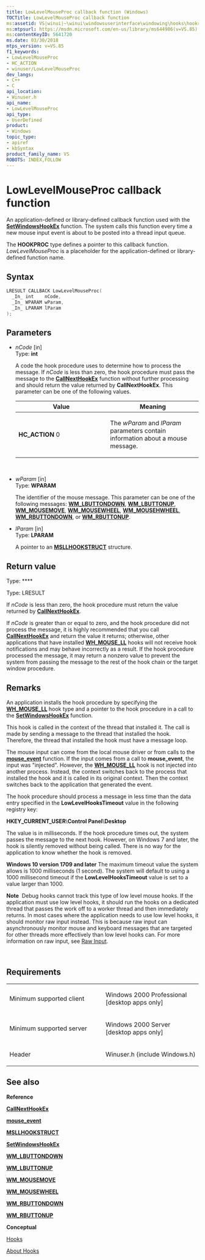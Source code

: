 ```yaml
---
title: LowLevelMouseProc callback function (Windows)
TOCTitle: LowLevelMouseProc callback function
ms:assetid: VS|winui|~\winui\windowsuserinterface\windowing\hooks\hookreference\hookfunctions\lowlevelmouseproc.htm
ms:mtpsurl: https://msdn.microsoft.com/en-us/library/ms644986(v=VS.85)
ms:contentKeyID: 5641720
ms.date: 03/30/2018
mtps_version: v=VS.85
f1_keywords:
- LowLevelMouseProc
- HC_ACTION
- winuser/LowLevelMouseProc
dev_langs:
- C++
- C
api_location:
- Winuser.h
api_name:
- LowLevelMouseProc
api_type:
- UserDefined
product:
- Windows
topic_type:
- apiref
- kbSyntax
product_family_name: VS
ROBOTS: INDEX,FOLLOW
---
```


# LowLevelMouseProc callback function

An application-defined or library-defined callback function used with the [**SetWindowsHookEx**](https://msdn.microsoft.com/en-us/library/ms644990\(v=vs.85\)) function. The system calls this function every time a new mouse input event is about to be posted into a thread input queue.

The **HOOKPROC** type defines a pointer to this callback function. *LowLevelMouseProc* is a placeholder for the application-defined or library-defined function name.

## Syntax

``` c++
LRESULT CALLBACK LowLevelMouseProc(
  _In_ int    nCode,
  _In_ WPARAM wParam,
  _In_ LPARAM lParam
);
```

## Parameters

  - *nCode* \[in\]  
    Type: **int**
    
    A code the hook procedure uses to determine how to process the message. If *nCode* is less than zero, the hook procedure must pass the message to the [**CallNextHookEx**](https://msdn.microsoft.com/en-us/library/ms644974\(v=vs.85\)) function without further processing and should return the value returned by **CallNextHookEx**. This parameter can be one of the following values.
    
    <table>
    <colgroup>
    <col style="width: 50%" />
    <col style="width: 50%" />
    </colgroup>
    <thead>
    <tr class="header">
    <th>Value</th>
    <th>Meaning</th>
    </tr>
    </thead>
    <tbody>
    <tr class="odd">
    <td><span id="HC_ACTION"></span><span id="hc_action"></span>
    <strong>HC_ACTION</strong>
    0</td>
    <td><p>The <em>wParam</em> and <em>lParam</em> parameters contain information about a mouse message.</p></td>
    </tr>
    </tbody>
    </table>
    
     

  - *wParam* \[in\]  
    Type: **WPARAM**
    
    The identifier of the mouse message. This parameter can be one of the following messages: [**WM\_LBUTTONDOWN**](https://msdn.microsoft.com/en-us/library/ms645607\(v=vs.85\)), [**WM\_LBUTTONUP**](https://msdn.microsoft.com/en-us/library/ms645608\(v=vs.85\)), [**WM\_MOUSEMOVE**](https://msdn.microsoft.com/en-us/library/ms645616\(v=vs.85\)), [**WM\_MOUSEWHEEL**](https://msdn.microsoft.com/en-us/library/ms645617\(v=vs.85\)), [**WM\_MOUSEHWHEEL**](https://msdn.microsoft.com/en-us/library/ms645614\(v=vs.85\)), [**WM\_RBUTTONDOWN**](https://msdn.microsoft.com/en-us/library/ms646242\(v=vs.85\)), or [**WM\_RBUTTONUP**](https://msdn.microsoft.com/en-us/library/ms646243\(v=vs.85\)).

  - *lParam* \[in\]  
    Type: **LPARAM**
    
    A pointer to an [**MSLLHOOKSTRUCT**](https://msdn.microsoft.com/en-us/library/ms644970\(v=vs.85\)) structure.

## Return value

Type: ****

Type: LRESULT

If *nCode* is less than zero, the hook procedure must return the value returned by [**CallNextHookEx**](https://msdn.microsoft.com/en-us/library/ms644974\(v=vs.85\)).

If *nCode* is greater than or equal to zero, and the hook procedure did not process the message, it is highly recommended that you call [**CallNextHookEx**](https://msdn.microsoft.com/en-us/library/ms644974\(v=vs.85\)) and return the value it returns; otherwise, other applications that have installed [**WH\_MOUSE\_LL**](https://msdn.microsoft.com/en-us/library/ms644959\(v=vs.85\)) hooks will not receive hook notifications and may behave incorrectly as a result. If the hook procedure processed the message, it may return a nonzero value to prevent the system from passing the message to the rest of the hook chain or the target window procedure.

## Remarks

An application installs the hook procedure by specifying the [**WH\_MOUSE\_LL**](https://msdn.microsoft.com/en-us/library/ms644959\(v=vs.85\)) hook type and a pointer to the hook procedure in a call to the [**SetWindowsHookEx**](https://msdn.microsoft.com/en-us/library/ms644990\(v=vs.85\)) function.

This hook is called in the context of the thread that installed it. The call is made by sending a message to the thread that installed the hook. Therefore, the thread that installed the hook must have a message loop.

The mouse input can come from the local mouse driver or from calls to the [**mouse\_event**](https://msdn.microsoft.com/en-us/library/ms646260\(v=vs.85\)) function. If the input comes from a call to **mouse\_event**, the input was "injected". However, the [**WH\_MOUSE\_LL**](https://msdn.microsoft.com/en-us/library/ms644959\(v=vs.85\)) hook is not injected into another process. Instead, the context switches back to the process that installed the hook and it is called in its original context. Then the context switches back to the application that generated the event.

The hook procedure should process a message in less time than the data entry specified in the **LowLevelHooksTimeout** value in the following registry key:

**HKEY\_CURRENT\_USER**\\**Control Panel**\\**Desktop**

The value is in milliseconds. If the hook procedure times out, the system passes the message to the next hook. However, on Windows 7 and later, the hook is silently removed without being called. There is no way for the application to know whether the hook is removed. 

**Windows 10 version 1709 and later** The maximum timeout value the system allows is 1000 milliseconds (1 second). The system will default to using a 1000 millisecond timeout if the **LowLevelHooksTimeout** value is set to a value larger than 1000. 

**Note**  Debug hooks cannot track this type of low level mouse hooks. If the application must use low level hooks, it should run the hooks on a dedicated thread that passes the work off to a worker thread and then immediately returns. In most cases where the application needs to use low level hooks, it should monitor raw input instead. This is because raw input can asynchronously monitor mouse and keyboard messages that are targeted for other threads more effectively than low level hooks can. For more information on raw input, see [Raw Input](https://msdn.microsoft.com/en-us/library/ms645536\(vs.85\).aspx).

 

## Requirements

<table>
<colgroup>
<col style="width: 50%" />
<col style="width: 50%" />
</colgroup>
<tbody>
<tr class="odd">
<td><p>Minimum supported client</p></td>
<td><p>Windows 2000 Professional [desktop apps only]</p></td>
</tr>
<tr class="even">
<td><p>Minimum supported server</p></td>
<td><p>Windows 2000 Server [desktop apps only]</p></td>
</tr>
<tr class="odd">
<td><p>Header</p></td>
<td>Winuser.h (include Windows.h)</td>
</tr>
</tbody>
</table>


## See also

**Reference**

[**CallNextHookEx**](https://msdn.microsoft.com/en-us/library/ms644974\(v=vs.85\))

[**mouse\_event**](https://msdn.microsoft.com/en-us/library/ms646260\(v=vs.85\))

[**MSLLHOOKSTRUCT**](https://msdn.microsoft.com/en-us/library/ms644970\(v=vs.85\))

[**SetWindowsHookEx**](https://msdn.microsoft.com/en-us/library/ms644990\(v=vs.85\))

[**WM\_LBUTTONDOWN**](https://msdn.microsoft.com/en-us/library/ms645607\(v=vs.85\))

[**WM\_LBUTTONUP**](https://msdn.microsoft.com/en-us/library/ms645608\(v=vs.85\))

[**WM\_MOUSEMOVE**](https://msdn.microsoft.com/en-us/library/ms645616\(v=vs.85\))

[**WM\_MOUSEWHEEL**](https://msdn.microsoft.com/en-us/library/ms645617\(v=vs.85\))

[**WM\_RBUTTONDOWN**](https://msdn.microsoft.com/en-us/library/ms646242\(v=vs.85\))

[**WM\_RBUTTONUP**](https://msdn.microsoft.com/en-us/library/ms646243\(v=vs.85\))

**Conceptual**

[Hooks](https://msdn.microsoft.com/en-us/library/ms632589\(v=vs.85\))

[About Hooks](https://msdn.microsoft.com/en-us/library/ms644959\(v=vs.85\))

